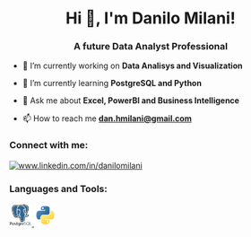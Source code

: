 <h1 align="center">Hi 👋, I'm Danilo Milani!</h1>
<h3 align="center">A future Data Analyst Professional</h3>

- 🔭 I’m currently working on **Data Analisys and Visualization**

- 🌱 I’m currently learning **PostgreSQL and Python**

- 💬 Ask me about **Excel, PowerBI and Business Intelligence**

- 📫 How to reach me **dan.hmilani@gmail.com**

<h3 align="left">Connect with me:</h3>
<p align="left">
<a href="linkedin.com/in/danilomilani" target="blank"><img align="center" src="https://raw.githubusercontent.com/rahuldkjain/github-profile-readme-generator/master/src/images/icons/Social/linked-in-alt.svg" alt="www.linkedin.com/in/danilomilani" height="30" width="40" /></a>
</p>

<h3 align="left">Languages and Tools:</h3>
<p align="left"> <a href="https://www.postgresql.org" target="_blank" rel="noreferrer"> <img src="https://raw.githubusercontent.com/devicons/devicon/master/icons/postgresql/postgresql-original-wordmark.svg" alt="postgresql" width="40" height="40"/> </a> <a href="https://www.python.org" target="_blank" rel="noreferrer"> <img src="https://raw.githubusercontent.com/devicons/devicon/master/icons/python/python-original.svg" alt="python" width="40" height="40"/> </a> </p>


<!---
- 👋 Hi, I’m @danilo-milani
- 👀 I’m interested in ...
- 🌱 I’m currently learning ...
- 💞️ I’m looking to collaborate on ...
- 📫 How to reach me ...


danilo-milani/danilo-milani is a ✨ special ✨ repository because its `README.md` (this file) appears on your GitHub profile.
You can click the Preview link to take a look at your changes.
--->

